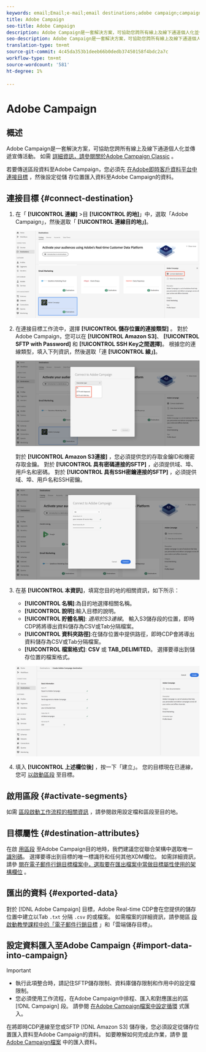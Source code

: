 ```yaml
---
keywords: email;Email;e-mail;email destinations;adobe campaign;campaign
title: Adobe Campaign
seo-title: Adobe Campaign
description: Adobe Campaign是一套解決方案，可協助您跨所有線上及線下通道個人化並傳遞宣傳活動。
seo-description: Adobe Campaign是一套解決方案，可協助您跨所有線上及線下通道個人化並傳遞宣傳活動。
translation-type: tm+mt
source-git-commit: 4c45da353b1deeb66b0dedb37450158f4bdc2a7c
workflow-type: tm+mt
source-wordcount: '581'
ht-degree: 1%

---
```



# Adobe Campaign

## 概述

Adobe Campaign是一套解決方案，可協助您跨所有線上及線下通道個人化並傳遞宣傳活動。 如需 [詳細資訊，請參閱關於Adobe Campaign Classic](https://docs.adobe.com/content/help/en/campaign-classic/using/getting-started/starting-with-adobe-campaign/about-adobe-campaign-classic.html) 。

若要傳送區段資料至Adobe Campaign，您必須先 [在Adobe即時客戶資料平台中連接目標](#connect-destination) ，然後設定從儲 [](#import-data-into-campaign) 存位置匯入資料至Adobe Campaign的資料。

## 連接目標 {#connect-destination}

1. 在「 **[!UICONTROL 連線]** >目 **[!UICONTROL 的地]**」中，選取「Adobe Campaign」，然後選取「 **[!UICONTROL 連線目的地」]**。

   ![連線至Adobe Campaign](/help/rtcdp/destinations/assets/connect-adobe-campaign.png)

1. 在連接目標工作流中，選擇 **[!UICONTROL 儲存位置的連接類型]** 。 對於Adobe Campaign，您可以在 **[!UICONTROL Amazon S3]**、 **[!UICONTROL SFTP with Password]** 和 **[!UICONTROL SSH Key之間選擇]**。 根據您的連線類型，填入下列資訊，然後選取「連 **[!UICONTROL 線」]**。

   ![設定促銷活動精靈](/help/rtcdp/destinations/assets/adobe-campaign-wizard.png)

   對於 **[!UICONTROL Amazon S3連接]** ，您必須提供您的存取金鑰ID和機密存取金鑰。
對於 **[!UICONTROL 具有密碼連接的SFTP]** ，必須提供域、埠、用戶名和密碼。
對於 **[!UICONTROL 具有SSH密鑰連接的SFTP]** ，必須提供域、埠、用戶名和SSH密鑰。

   ![填寫促銷活動資訊](/help/rtcdp/destinations/assets/adobe-campaign-step2.png)

1. 在基 **[!UICONTROL 本資訊]**，填寫您目的地的相關資訊，如下所示：
   * **[!UICONTROL 名稱]**:為目的地選擇相關名稱。
   * **[!UICONTROL 說明]**:輸入目標的說明。
   * **[!UICONTROL 貯體名稱]**: *適用於S3連線*。 輸入S3儲存段的位置，即時CDP將將導出資料儲存為CSV或Tab分隔檔案。
   * **[!UICONTROL 資料夾路徑]**:在儲存位置中提供路徑，即時CDP會將導出資料儲存為CSV或Tab分隔檔案。
   * **[!UICONTROL 檔案格式]**: **CSV** 或 **TAB_DELIMITED**。 選擇要導出到儲存位置的檔案格式。

   ![促銷活動基本資訊](/help/rtcdp/destinations/assets/adobe-campaign-basic-information.png)

1. 填入 **[!UICONTROL 上述欄位後]** ，按一下「建立」。 您的目標現在已連線，您可 [以啟動區段](/help/rtcdp/destinations/activate-destinations.md) 至目標。

## 啟用區段 {#activate-segments}

如需 [區段啟動工作流程的相關資訊](/help/rtcdp/destinations/activate-destinations.md) ，請參閱啟用設定檔和區段至目的地。

## 目標屬性 {#destination-attributes}

在啟 [用區段](/help/rtcdp/destinations/activate-destinations.md) 至Adobe Campaign目的地時，我們建議您從聯合架構中選取唯一 [識別碼](../../profile/home.md#profile-fragments-and-union-schemas)。 選擇要導出到目標的唯一標識符和任何其他XDM欄位。 如需詳細資訊，請參 [閱在電子郵件行銷目標檔案中，選取要在匯出檔案中當做目標屬性使用的架構欄位](/help/rtcdp/destinations/email-marketing-destinations.md#destination-attributes) 。

## 匯出的資料 {#exported-data}

對於 [!DNL Adobe Campaign] 目標，Adobe Real-time CDP會在您提供的儲存位置中建立以Tab `.txt` 分隔 `.csv` 的或檔案。 如需檔案的詳細資訊，請參閱區 [段啟動教學課程中的「電子郵件行銷目標](/help/rtcdp/destinations/activate-destinations.md#esp-and-cloud-storage) 」和「雲端儲存目標」。

<!--

Expect a new file to be created in your storage location every day. The file format is:

`Adobe_Campaign_segment<segmentID>_<timestamp-yyyymmddhhmmss>.csv`

```
Adobe_Campaign_segment12341e18-abcd-49c2-836d-123c88e76c39_20200408061804.csv
Adobe_Campaign_segment12341e18-abcd-49c2-836d-123c88e76c39_20200409052200.csv
Adobe_Campaign_segment12341e18-abcd-49c2-836d-123c88e76c39_20200410061130.csv
```

The presence of these files in your storage location is confirmation of successful activation. To understand how the exported files are structured, you can [download a sample .csv file](/help/rtcdp/destinations/assets/sample_export_file_segment12341e18-abcd-49c2-836d-123c88e76c39_20200408061804.csv). This sample file includes the profile attributes `person.firstname`, `person.lastname`, `person.gender`, `person.birthyear`, and `personalEmail.address`.

-->

## 設定資料匯入至Adobe Campaign {#import-data-into-campaign}

>[!IMPORTANT]
>
>* 執行此項整合時，請記住SFTP儲存限制、資料庫儲存限制和作用中的設定檔限制。
>* 您必須使用工作流程，在Adobe Campaign中排程、匯入和對應匯出的區 [!DNL Campaign] 段。 請參閱 [在Adobe Campaign檔案中設定循環](https://docs.adobe.com/content/help/en/campaign-classic/using/automating-with-workflows/general-operation/importing-data.html#setting-up-a-recurring-import) 式匯入。



在將即時CDP連線至您或SFTP [!DNL Amazon S3] 儲存後，您必須設定從儲存位置匯入資料至Adobe Campaign的資料。 如要瞭解如何完成此作業，請參 [閱Adobe Campaign檔案](https://docs.adobe.com/content/help/en/campaign-classic/using/automating-with-workflows/general-operation/importing-data.html) 中的匯入資料。